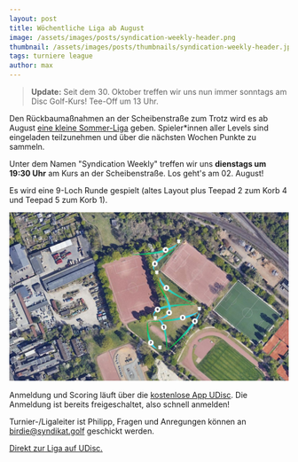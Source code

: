 ```yaml
---
layout: post
title: Wöchentliche Liga ab August
image: /assets/images/posts/syndication-weekly-header.png
thumbnail: /assets/images/posts/thumbnails/syndication-weekly-header.jpg
tags: turniere league
author: max
---
```


> **Update:** Seit dem 30. Oktober treffen wir uns nun immer sonntags am Disc Golf-Kurs! Tee-Off um 13 Uhr.

Den Rückbaumaßnahmen an der Scheibenstraße zum Trotz wird es ab August [eine kleine Sommer-Liga](https://udisc.com/leagues/syndication-weekly) geben. Spieler*innen aller Levels sind eingeladen teilzunehmen und über die nächsten Wochen Punkte zu sammeln.

Unter dem Namen "Syndication Weekly" treffen wir uns **dienstags um 19:30 Uhr** am Kurs an der Scheibenstraße. Los geht's am 02. August!

Es wird eine 9-Loch Runde gespielt (altes Layout plus Teepad 2 zum Korb 4 und Teepad 5 zum Korb 1).

![Liga Layout](/assets/images/posts/scheibenstrasse_layout.jpg)

Anmeldung und Scoring läuft über die [kostenlose App UDisc](https://udisc.com/). Die Anmeldung ist bereits freigeschaltet, also schnell anmelden!

Turnier-/Ligaleiter ist Philipp, Fragen und Anregungen können an [birdie@syndikat.golf](mailto:birdie@syndikat.golf) geschickt werden.

[Direkt zur Liga auf UDisc.](https://udisc.com/leagues/syndication-weekly)